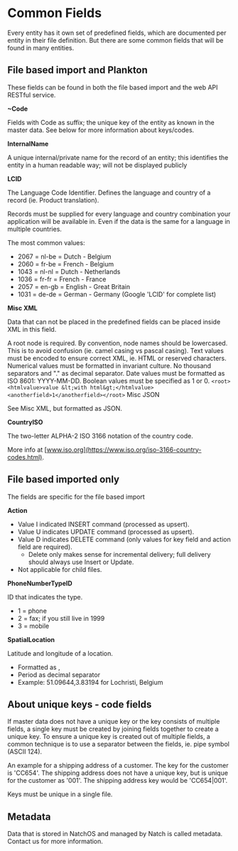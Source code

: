 # Common Fields
Every entity has it own set of predefined fields, which are documented per entity in their file definition. But there are some common fields that will be found in many entities. 



## File based import and Plankton
These fields can be found in both the file based import and the web API RESTful service.



**~Code** 

Fields with Code as suffix;  the unique key of the entity as known in the master data. See below for more information about keys/codes.



**InternalName**

A unique internal/private name for the record of an entity; this identifies the entity in a human readable way; will not be displayed publicly



**LCID**

The Language Code Identifier. Defines the language and country of a record (ie. Product translation).

Records must be supplied for every language and country combination your application will be available in. Even if the data is the same for a language in multiple countries.

The most common values:

- 2067 = nl-be = Dutch - Belgium
- 2060 = fr-be = French - Belgium
- 1043 = nl-nl = Dutch - Netherlands
- 1036 = fr-fr = French - France
- 2057 = en-gb = English - Great Britain
- 1031 = de-de = German - Germany
(Google 'LCID' for complete list)



**Misc XML**

Data that can not be placed in the predefined fields can be placed inside XML in this field.

A root node is required.
By convention, node names should be lowercased. This is to avoid confusion (ie. camel casing vs pascal casing).
Text values must be encoded to ensure correct XML, ie. HTML or reserved characters.
Numerical values must be formatted in invariant culture. No thousand separators and "." as decimal separator.
Date values must be formatted as ISO 8601: YYYY-MM-DD.
Boolean values must be specified as 1 or 0.
`<root><htmlvalue>value &lt;with html&gt;</htmlvalue><anotherfield>1</anotherfield></root>`
Misc JSON

See Misc XML, but formatted as JSON.



**CountryISO**

The two-letter ALPHA-2 ISO 3166 notation of the country code.

More info at [www.iso.org](https://www.iso.org/iso-3166-country-codes.html).



## File based imported only


The fields are specific for the file based import



**Action** 

- Value I indicated INSERT command (processed as upsert).
- Value U indicates UPDATE command (processed as upsert).
- Value D indicates DELETE command (only values for key field and action field are required).
  - Delete only makes sense for incremental delivery; full delivery should always use Insert or Update.
- Not applicable for child files.


**PhoneNumberTypeID**

ID that indicates the type.

- 1 = phone
- 2 = fax; if you still live in 1999
- 3 = mobile


**SpatialLocation** 

Latitude and longitude of a location. 

- Formatted as <lat>,<long>
- Period as decimal separator
- Example: 51.09644,3.83194 for Lochristi, Belgium


## About unique keys - code fields
If master data does not have a unique key or the key consists of multiple fields, a single key must be created by joining fields together to create a unique key. To ensure a unique key is created out of multiple fields, a common technique is to use a separator between the fields, ie. pipe symbol (ASCII 124).

An example for a shipping address of a customer. The key for the customer is 'CC654'. The shipping address does not have a unique key, but is unique for the customer as '001'. The shipping address key would be 'CC654|001'.



Keys must be unique in a single file.



## Metadata
Data that is stored in NatchOS and managed by Natch is called metadata. Contact us for more information.

